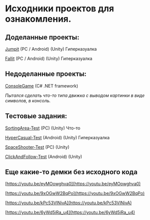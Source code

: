 # Исходники проектов для ознакомления.

## Доделанные проекты:

[Jumpit](https://github.com/enjoythevibes/Jumpit) (PC / Android) (Unity) Гиперказуалка

[Fallit](https://github.com/enjoythevibes/Fallit) (PC / Android) (Unity) Гиперказуалка

## Недоделанные проекты:

[ConsoleGame](https://github.com/enjoythevibes/ConsoleGame) (C# .NET framework)

*Пытался сделать что-то типа движка с выводом картинки в виде символов, в консоль.*

## Тестовые задания:

[SortingArea-Test](https://github.com/enjoythevibes/SortingArea-Test) (PC) (Unity) Что-то

[HyperCasual-Test](https://github.com/enjoythevibes/HyperCasual-Test) (Android) (Unity) Гиперказуалка

[SpaceShooter-Test](https://github.com/enjoythevibes/SpaceShooter-Test) (PC) (Unity)

[ClickAndFollow-Test](https://github.com/enjoythevibes/ClickAndFollow-Test) (Android) (Unity)

## Еще какие-то демки без исходного кода

[https://youtu.be/eyMOowghva0](https://youtu.be/eyMOowghva0)

[https://youtu.be/9xOGwW2BqPo](https://youtu.be/9xOGwW2BqPo)

[https://youtu.be/kPc53VlNivA](https://youtu.be/kPc53VlNivA)

[https://youtu.be/6yWd5iRa_u4](https://youtu.be/6yWd5iRa_u4)

